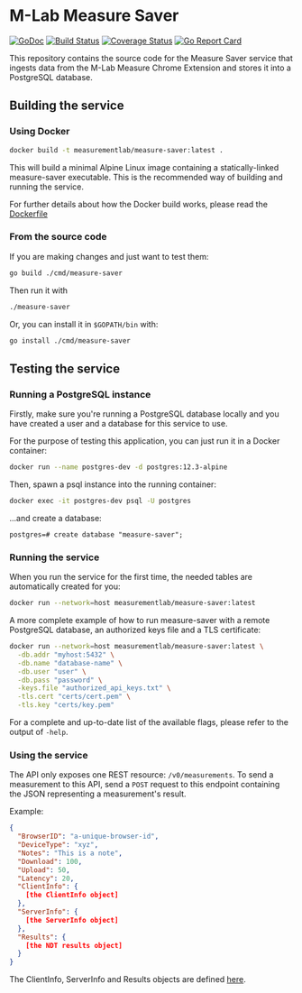 # M-Lab Measure Saver

[![GoDoc](https://godoc.org/github.com/m-lab/measure-saver?status.svg)](https://godoc.org/github.com/m-lab/measure-saver) [![Build Status](https://travis-ci.com/m-lab/measure-saver.svg?branch=master)](https://travis-ci.org/m-lab/measure-saver) [![Coverage Status](https://coveralls.io/repos/github/m-lab/measure-saver/badge.svg?branch=master)](https://coveralls.io/github/m-lab/measure-saver?branch=master) [![Go Report Card](https://goreportcard.com/badge/github.com/m-lab/measure-saver)](https://goreportcard.com/report/github.com/m-lab/measure-saver)

This repository contains the source code for the Measure Saver service that
ingests data from the M-Lab Measure Chrome Extension and stores it into a
PostgreSQL database.

## Building the service

### Using Docker

```bash
docker build -t measurementlab/measure-saver:latest .
```

This will build a minimal Alpine Linux image containing a statically-linked measure-saver executable. This is the recommended way of building and running the service.

For further details about how the Docker build works, please read the [Dockerfile](Dockerfile)

### From the source code

If you are making changes and just want to test them:

```bash
go build ./cmd/measure-saver
```

Then run it with

```bash
./measure-saver
```

Or, you can install it in `$GOPATH/bin` with:

```bash
go install ./cmd/measure-saver
```

## Testing the service

### Running a PostgreSQL instance

Firstly, make sure you're running a PostgreSQL database locally and you have
created a user and a database for this service to use.

For the purpose of testing this application, you can just run it in a Docker
container:

```bash
docker run --name postgres-dev -d postgres:12.3-alpine
```

Then, spawn a psql instance into the running container:

```bash
docker exec -it postgres-dev psql -U postgres
```

...and create a database:

```text
postgres=# create database "measure-saver";
```

### Running the service

When you run the service for the first time, the needed tables are
automatically created for you:

```bash
docker run --network=host measurementlab/measure-saver:latest
```

A more complete example of how to run measure-saver with a remote PostgreSQL database, an authorized keys file and a TLS certificate:

```bash
docker run --network=host measurementlab/measure-saver:latest \
  -db.addr "myhost:5432" \
  -db.name "database-name" \
  -db.user "user" \
  -db.pass "password" \
  -keys.file "authorized_api_keys.txt" \
  -tls.cert "certs/cert.pem" \
  -tls.key "certs/key.pem"
```

For a complete and up-to-date list of the available flags, please refer to the
output of `-help`.

### Using the service

The API only exposes one REST resource: `/v0/measurements`. To send a
measurement to this API, send a `POST` request to this endpoint containing the
JSON representing a measurement's result.

Example:

```json
{
  "BrowserID": "a-unique-browser-id",
  "DeviceType": "xyz",
  "Notes": "This is a note",
  "Download": 100,
  "Upload": 50,
  "Latency": 20,
  "ClientInfo": {
    [the ClientInfo object]
  },
  "ServerInfo": {
    [the ServerInfo object]
  },
  "Results": {
    [the NDT results object]
  }
}
```

The ClientInfo, ServerInfo and Results objects are defined
[here](internal/model/measurement.go).
